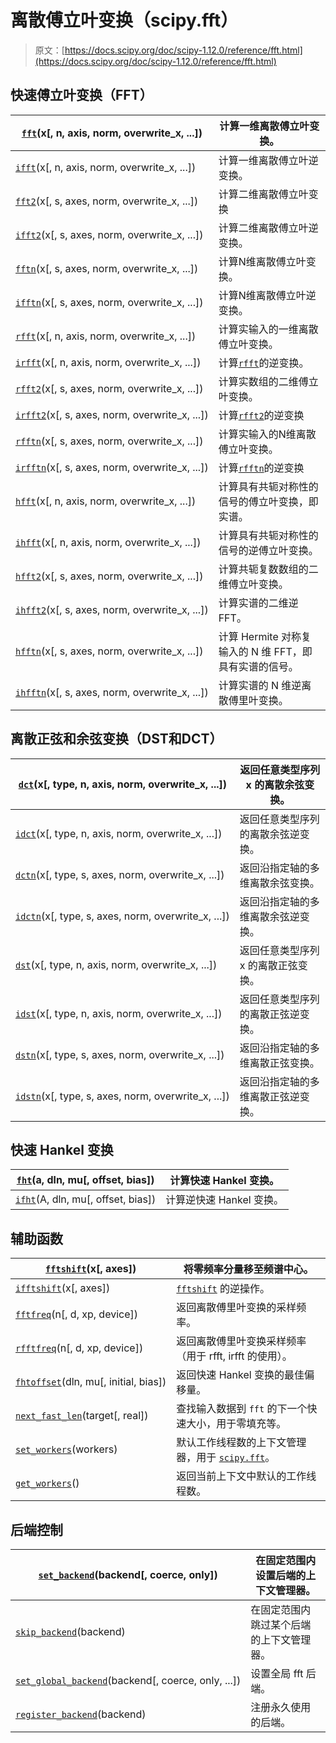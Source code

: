 # 离散傅立叶变换（scipy.fft）

> 原文：[https://docs.scipy.org/doc/scipy-1.12.0/reference/fft.html](https://docs.scipy.org/doc/scipy-1.12.0/reference/fft.html)

## 快速傅立叶变换（FFT）

| [`fft`](generated/scipy.fft.fft.html#scipy.fft.fft "scipy.fft.fft")(x[, n, axis, norm, overwrite_x, ...]) | 计算一维离散傅立叶变换。 |
| --- | --- |
| [`ifft`](generated/scipy.fft.ifft.html#scipy.fft.ifft "scipy.fft.ifft")(x[, n, axis, norm, overwrite_x, ...]) | 计算一维离散傅立叶逆变换。 |
| [`fft2`](generated/scipy.fft.fft2.html#scipy.fft.fft2 "scipy.fft.fft2")(x[, s, axes, norm, overwrite_x, ...]) | 计算二维离散傅立叶变换 |
| [`ifft2`](generated/scipy.fft.ifft2.html#scipy.fft.ifft2 "scipy.fft.ifft2")(x[, s, axes, norm, overwrite_x, ...]) | 计算二维离散傅立叶逆变换。 |
| [`fftn`](generated/scipy.fft.fftn.html#scipy.fft.fftn "scipy.fft.fftn")(x[, s, axes, norm, overwrite_x, ...]) | 计算N维离散傅立叶变换。 |
| [`ifftn`](generated/scipy.fft.ifftn.html#scipy.fft.ifftn "scipy.fft.ifftn")(x[, s, axes, norm, overwrite_x, ...]) | 计算N维离散傅立叶逆变换。 |
| [`rfft`](generated/scipy.fft.rfft.html#scipy.fft.rfft "scipy.fft.rfft")(x[, n, axis, norm, overwrite_x, ...]) | 计算实输入的一维离散傅立叶变换。 |
| [`irfft`](generated/scipy.fft.irfft.html#scipy.fft.irfft "scipy.fft.irfft")(x[, n, axis, norm, overwrite_x, ...]) | 计算[`rfft`](generated/scipy.fft.rfft.html#scipy.fft.rfft "scipy.fft.rfft")的逆变换。 |
| [`rfft2`](generated/scipy.fft.rfft2.html#scipy.fft.rfft2 "scipy.fft.rfft2")(x[, s, axes, norm, overwrite_x, ...]) | 计算实数组的二维傅立叶变换。 |
| [`irfft2`](generated/scipy.fft.irfft2.html#scipy.fft.irfft2 "scipy.fft.irfft2")(x[, s, axes, norm, overwrite_x, ...]) | 计算[`rfft2`](generated/scipy.fft.rfft2.html#scipy.fft.rfft2 "scipy.fft.rfft2")的逆变换 |
| [`rfftn`](generated/scipy.fft.rfftn.html#scipy.fft.rfftn "scipy.fft.rfftn")(x[, s, axes, norm, overwrite_x, ...]) | 计算实输入的N维离散傅立叶变换。 |
| [`irfftn`](generated/scipy.fft.irfftn.html#scipy.fft.irfftn "scipy.fft.irfftn")(x[, s, axes, norm, overwrite_x, ...]) | 计算[`rfftn`](generated/scipy.fft.rfftn.html#scipy.fft.rfftn "scipy.fft.rfftn")的逆变换 |
| [`hfft`](generated/scipy.fft.hfft.html#scipy.fft.hfft "scipy.fft.hfft")(x[, n, axis, norm, overwrite_x, ...]) | 计算具有共轭对称性的信号的傅立叶变换，即实谱。 |
| [`ihfft`](generated/scipy.fft.ihfft.html#scipy.fft.ihfft "scipy.fft.ihfft")(x[, n, axis, norm, overwrite_x, ...]) | 计算具有共轭对称性的信号的逆傅立叶变换。 |
| [`hfft2`](generated/scipy.fft.hfft2.html#scipy.fft.hfft2 "scipy.fft.hfft2")(x[, s, axes, norm, overwrite_x, ...]) | 计算共轭复数数组的二维傅立叶变换。 |
| [`ihfft2`](generated/scipy.fft.ihfft2.html#scipy.fft.ihfft2 "scipy.fft.ihfft2")(x[, s, axes, norm, overwrite_x, ...]) | 计算实谱的二维逆 FFT。 |
| [`hfftn`](generated/scipy.fft.hfftn.html#scipy.fft.hfftn "scipy.fft.hfftn")(x[, s, axes, norm, overwrite_x, ...]) | 计算 Hermite 对称复输入的 N 维 FFT，即具有实谱的信号。 |
| [`ihfftn`](generated/scipy.fft.ihfftn.html#scipy.fft.ihfftn "scipy.fft.ihfftn")(x[, s, axes, norm, overwrite_x, ...]) | 计算实谱的 N 维逆离散傅里叶变换。 |

## 离散正弦和余弦变换（DST和DCT）

| [`dct`](generated/scipy.fft.dct.html#scipy.fft.dct "scipy.fft.dct")(x[, type, n, axis, norm, overwrite_x, ...]) | 返回任意类型序列 x 的离散余弦变换。 |
| --- | --- |
| [`idct`](generated/scipy.fft.idct.html#scipy.fft.idct "scipy.fft.idct")(x[, type, n, axis, norm, overwrite_x, ...]) | 返回任意类型序列的离散余弦逆变换。 |
| [`dctn`](generated/scipy.fft.dctn.html#scipy.fft.dctn "scipy.fft.dctn")(x[, type, s, axes, norm, overwrite_x, ...]) | 返回沿指定轴的多维离散余弦变换。 |
| [`idctn`](generated/scipy.fft.idctn.html#scipy.fft.idctn "scipy.fft.idctn")(x[, type, s, axes, norm, overwrite_x, ...]) | 返回沿指定轴的多维离散余弦逆变换。 |
| [`dst`](generated/scipy.fft.dst.html#scipy.fft.dst "scipy.fft.dst")(x[, type, n, axis, norm, overwrite_x, ...]) | 返回任意类型序列 x 的离散正弦变换。 |
| [`idst`](generated/scipy.fft.idst.html#scipy.fft.idst "scipy.fft.idst")(x[, type, n, axis, norm, overwrite_x, ...]) | 返回任意类型序列的离散正弦逆变换。 |
| [`dstn`](generated/scipy.fft.dstn.html#scipy.fft.dstn "scipy.fft.dstn")(x[, type, s, axes, norm, overwrite_x, ...]) | 返回沿指定轴的多维离散正弦变换。 |
| [`idstn`](generated/scipy.fft.idstn.html#scipy.fft.idstn "scipy.fft.idstn")(x[, type, s, axes, norm, overwrite_x, ...]) | 返回沿指定轴的多维离散正弦逆变换。 |

## 快速 Hankel 变换

| [`fht`](generated/scipy.fft.fht.html#scipy.fft.fht "scipy.fft.fht")(a, dln, mu[, offset, bias]) | 计算快速 Hankel 变换。 |
| --- | --- |
| [`ifht`](generated/scipy.fft.ifht.html#scipy.fft.ifht "scipy.fft.ifht")(A, dln, mu[, offset, bias]) | 计算逆快速 Hankel 变换。 |

## 辅助函数

| [`fftshift`](generated/scipy.fft.fftshift.html#scipy.fft.fftshift "scipy.fft.fftshift")(x[, axes]) | 将零频率分量移至频谱中心。 |
| --- | --- |
| [`ifftshift`](generated/scipy.fft.ifftshift.html#scipy.fft.ifftshift "scipy.fft.ifftshift")(x[, axes]) | [`fftshift`](generated/scipy.fft.fftshift.html#scipy.fft.fftshift "scipy.fft.fftshift") 的逆操作。 |
| [`fftfreq`](generated/scipy.fft.fftfreq.html#scipy.fft.fftfreq "scipy.fft.fftfreq")(n[, d, xp, device]) | 返回离散傅里叶变换的采样频率。  |
| [`rfftfreq`](generated/scipy.fft.rfftfreq.html#scipy.fft.rfftfreq "scipy.fft.rfftfreq")(n[, d, xp, device]) | 返回离散傅里叶变换采样频率（用于 rfft, irfft 的使用）。  |
| [`fhtoffset`](generated/scipy.fft.fhtoffset.html#scipy.fft.fhtoffset "scipy.fft.fhtoffset")(dln, mu[, initial, bias]) | 返回快速 Hankel 变换的最佳偏移量。  |
| [`next_fast_len`](generated/scipy.fft.next_fast_len.html#scipy.fft.next_fast_len "scipy.fft.next_fast_len")(target[, real]) | 查找输入数据到 `fft` 的下一个快速大小，用于零填充等。  |
| [`set_workers`](generated/scipy.fft.set_workers.html#scipy.fft.set_workers "scipy.fft.set_workers")(workers) | 默认工作线程数的上下文管理器，用于 [`scipy.fft`](#module-scipy.fft "scipy.fft")。  |
| [`get_workers`](generated/scipy.fft.get_workers.html#scipy.fft.get_workers "scipy.fft.get_workers")() | 返回当前上下文中默认的工作线程数。  |

## 后端控制

| [`set_backend`](generated/scipy.fft.set_backend.html#scipy.fft.set_backend "scipy.fft.set_backend")(backend[, coerce, only]) | 在固定范围内设置后端的上下文管理器。  |
| --- | --- |
| [`skip_backend`](generated/scipy.fft.skip_backend.html#scipy.fft.skip_backend "scipy.fft.skip_backend")(backend) | 在固定范围内跳过某个后端的上下文管理器。  |
| [`set_global_backend`](generated/scipy.fft.set_global_backend.html#scipy.fft.set_global_backend "scipy.fft.set_global_backend")(backend[, coerce, only, ...]) | 设置全局 fft 后端。  |
| [`register_backend`](generated/scipy.fft.register_backend.html#scipy.fft.register_backend "scipy.fft.register_backend")(backend) | 注册永久使用的后端。  |
